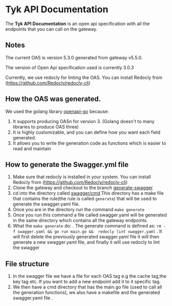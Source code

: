# Tyk API Documentation

The **Tyk API Documentation** is an open api specification with all the endpoints that you can call on the gateway.

## Notes
The current OAS is version 5.3.0 generated from gateway v5.5.0.

The version of Open Api specification used is currently 3.0.3

Currently, we use redocly for linting the OAS. You can install Redocly from (https://github.com/Redocly/redocly-cli)


## How the OAS was generated.

We used the golang library [openapi-go](https://github.com/swaggest/openapi-go) because:
1. It supports producing  OASn for version 3. (Golang doesn't to many libraries to produce OAS three)
2. It is highly customizable, and you can define how you want each field generated.
3. It allows you to write the generation code as functions which is easier to read and maintain

## How to generate the Swagger.yml file

1. Make sure that redocly is installed in your system. You can install Redocly from (https://github.com/Redocly/redocly-cli)
2. Clone the gateway and checkout to the branch [generate-swagger](https://github.com/TykTechnologies/tyk/tree/generate-swagger)
3. cd into the directory called [swagger/cmd](https://github.com/TykTechnologies/tyk/tree/generate-swagger/swagger/cmd).This directory has a make file that contains the rule(the rule is called `generate`) that will be used to generate the swagger.yaml file.
4. Once you are in the directory run the command  `make generate`
5. Once you run this command a file called swagger.yaml will be generated in the same directory which contains all the gateway endpoints.
6. What the  `make generate` do:
      . The generate command is defined as: `rm -f swagger.yaml && go run main.go &&  redocly lint swagger.yaml`
      . It will first delete the previously generated swagger.yaml file it will then generate a new swagger.yaml file, and finally it will use redocly to lint the swagger

## File structure

1. In the swagger file we have a file for each OAS tag e.g the cache tag,the key tag etc. If you want to add a new endpoint add it to it specific tag.
2. We then have a cmd directory that has the main.go file (used to call all the generation functions), we also have a makefile and the generated swagger.yaml file . 
